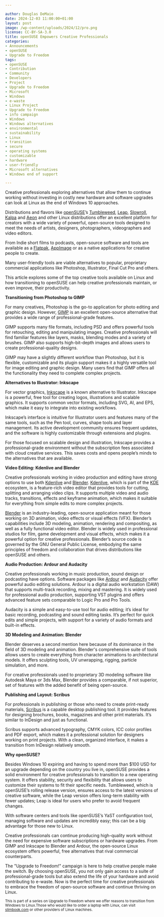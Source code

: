 ```yaml
---

author: Douglas DeMaio
date: 2024-12-03 11:00:00+01:00
layout: post
image: /wp-content/uploads/2024/12/pro.png
license: CC-BY-SA-3.0
title: openSUSE Empowers Creative Professionals
categories:
- Announcements
- openSUSE
- Upgrade to Freedom
tags:
- openSUSE
- Contribution
- Community
- Developers
- Project
- Upgrade to Freedom
- Microsoft
- Windows
- e-waste
- Linux Project
- Upgrade to Freedom 
- info campaign
- Windows
- Windows alternatives
- environmental 
- sustainability
- Linux 
- transition
- secure 
- operating systems 
- customizable 
- hardware
- user-friendly 
- Microsoft alternatives
- Windows end of support

---
```


Creative professionals exploring alternatives that allow them to continue working without investing in costly new hardware and software upgrades can look at Linux as the end of Windows 10 approaches. 

Distributions and flavors like [openSUSE](https://get.opensuse.org/)’s [Tumbleweed](https://get.opensuse.org/tumbleweed/), [Leap](https://get.opensuse.org/leap/), [Slowroll](https://en.opensuse.org/Archive:Old_Slowroll_Page), [Kalpa](https://get.opensuse.org/microos/) and [Aeon](https://aeondesktop.org) and other Linux distributions offer an excellent platform for creators with a wide variety of powerful, open-source tools designed to meet the needs of artists, designers, photographers, videographers and video editors. 

From Indie short films to podcasts, open-source software and tools are available as a [Flatpak](https://flatpak.org/), [AppImage](https://appimage.org/) or as a native applications for creative people to create.

Many user-friendly tools are viable alternatives to popular, proprietary commercial applications like Photoshop, Illustrator, Final Cut Pro and others.

This article explores some of the top creative tools available on Linux and how transitioning to openSUSE can help creative professionals maintain, or even improve, their productivity.

**Transitioning from Photoshop to GIMP**

For many creatives, Photoshop is the go-to application for photo editing and graphic design. However, [GIMP](https://www.gimp.org/) is an excellent open-source alternative that provides a wide range of professional-grade features.

GIMP supports many file formats, including PSD and offers powerful tools for retouching, editing and manipulating images. Creative professionals will find familiar features like layers, masks, blending modes and a variety of brushes. GIMP also supports high-bit-depth images and allows users to create professional-quality designs.

GIMP may have a slightly different workflow than Photoshop, but it is flexible, customizable and its plugin support makes it a highly versatile tool for image editing and graphic design. Many users find that GIMP offers all the functionality they need to complete complex projects.

**Alternatives to Illustrator: Inkscape**

For vector graphics, [Inkscape](https://inkscape.org/) is a known alternative to Illustrator. Inkscape is a powerful, free tool for creating logos, illustrations and scalable graphics. It supports common vector formats, including SVG, AI, and EPS, which make it easy to integrate into existing workflows.

Inkscape’s interface is intuitive for Illustrator users and features many of the same tools, such as the Pen tool, curves, shape tools and layer management. Its active development community ensures frequent updates, and the software is highly customizable through extensions and plugins.

For those focused on scalable design and illustration, Inkscape provides a professional-grade environment without the subscription fees associated with cloud creative services. This saves costs and opens people’s minds to the alternatives that are available.

**Video Editing: Kdenlive and Blender**

Creative professionals working in video production and editing have strong options to use both [Kdenlive](https://kdenlive.org/en/) and [Blender](https://www.blender.org/). [Kdenlive](https://kdenlive.org/en/), which is part of the [KDE](https://kde.org/) ecosystem, is a feature-rich video editor that provides tools for cutting, splitting and arranging video clips. It supports multiple video and audio tracks, transitions, effects and keyframe animation, which makes it suitable for everything from simple edits to more complex projects.

[Blender](https://www.blender.org/) is an industry-leading, open-source application meant for those working on 3D animation, video effects or visual effects (VFX). Blender’s capabilities include 3D modeling, animation, rendering and compositing, as well as a fully functional video editor. Blender is widely used in professional studios for film, game development and visual effects, which makes it a powerful option for creative professionals. Blender’s source code is governed by the GNU General Public License, embodying the same principles of freedom and collaboration that drives distributions like openSUSE and others. 

**Audio Production: Ardour and Audacity**

Creative professionals working in music production, sound design or podcasting have options. Software packages like [Ardour](https://ardour.org/) and [Audacity](https://www.audacityteam.org/) offer powerful audio editing solutions. Ardour is a digital audio workstation (DAW) that supports multi-track recording, mixing and mastering. It is widely used for professional audio production, supporting VST plugins and offers advanced feature sets comparable to Logic Pro and Pro Tools.

Audacity is a simple and easy-to-use tool for audio editing; it’s ideal for basic recording, podcasting and sound editing tasks. It’s perfect for quick edits and simple projects, with support for a variety of audio formats and built-in effects.

**3D Modeling and Animation: Blender**

Blender deserves a second mention here because of its dominance in the field of 3D modeling and animation. Blender's comprehensive suite of tools allows users to create everything from character animations to architectural models. It offers sculpting tools, UV unwrapping, rigging, particle simulation, and more.

For creative professionals used to proprietary 3D modeling software like Autodesk Maya or 3ds Max, Blender provides a comparable, if not superior, set of features with the added benefit of being open-source.

**Publishing and Layout: Scribus**

For professionals in publishing or those who need to create print-ready materials, [Scribus](https://www.scribus.net/) is a capable desktop publishing tool. It provides features for designing brochures, books, magazines and other print materials. It’s similar to InDesign and just as functional.

Scribus supports advanced typography, CMYK colors, ICC color profiles and PDF export, which makes it a professional solution for designers working on print projects. With a clean, organized interface, it makes a transition from InDesign relatively smooth.

**Why openSUSE?**

Besides Windows 10 expiring and having to spend more than $100 USD for an upgrade depending on the country you live in, openSUSE provides a solid environment for creative professionals to transition to a new operating system. It offers stability, security and flexibility that allows users to customize their systems to fit their specific needs. Tumbleweed, which is openSUSE’s rolling release version, ensures access to the latest versions of creative software, while the Leap version offers long-term stability with fewer updates; Leap is ideal for users who prefer to avoid frequent changes.

With software centers and tools like openSUSE’s YaST configuration tool, managing software and updates are incredibly easy; this can be a big advantage for those new to Linux.

Creative professionals can continue producing high-quality work without the need for expensive software subscriptions or hardware upgrades. From GIMP and Inkscape to Blender and Ardour, the open-source Linux ecosystem offers powerful, free alternatives that rival commercial counterparts.

The "Upgrade to Freedom!" campaign is here to help creative people make the switch. By choosing openSUSE, you not only gain access to a suite of professional-grade tools but also extend the life of your hardware and avoid contributing to e-waste.
Now is the perfect time for creative professionals to embrace the freedom of open-source software and continue thriving on Linux.

<small>This is part of a series on Upgrade to Freedom where we offer reasons to transition from Windows to Linux.Those who would like to order a laptop with Linux, can visit [slimbook.com](https://slimbook.com) or other providers of Linux machines.</small>

<meta name="openSUSE, Open Source, development, Windows 10 end of support, Linux transition, Upgrade to Freedom campaign, Linux distributions, e-waste reduction, hardware sustainability, Ubuntu, Fedora, AlmaLinux, environmental benefits, secure operating systems, customizable Linux, Joanna Murzyn, KDE Akademy, electronic waste, open source, Linux alternatives, computer longevity, user-friendly Linux, live tutorials, ISO installation, Leap, Tumbleweed, Linux gaming, Linux for developers" content="HTML,CSS,XML,JavaScript">

